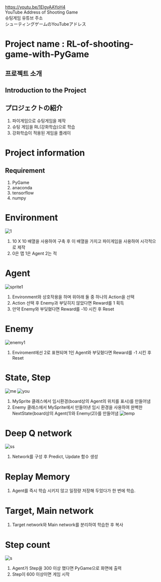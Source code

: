 https://youtu.be/1ElgyAAYoH4   
YouTube Address of Shooting Game   
슈팅게임 유튜브 주소   
シューティングゲームのYouTubeアドレス

Project name : RL-of-shooting-game-with-PyGame
=============
## 프로젝트 소개
## Introduction to the Project
## プロジェクトの紹介
1. 파이게임으로 슈팅게임을 제작
2. 슈팅 게임을 RL(강화학습)으로 학습
3. 강화학습이 적용된 게임을 플레이

Project information
=============
## Requirement
1. PyGame
2. anaconda
3. tensorflow
4. numpy

Environment
=============
![1](https://user-images.githubusercontent.com/55978194/84865962-0b652000-b0b4-11ea-94d9-1e5f6f18d941.png)
1. 10 X 10 배열을 사용하여 구축 후 이 배열을 가지고 파이게임을 사용하여 시각적으로 제작
2. 0은 맵 1은 Agent 2는 적

Agent
=============
![sprite1](https://user-images.githubusercontent.com/55978194/84870916-dc05e180-b0ba-11ea-8329-0762be789882.png)
1. Environment와 상호작용을 하며 위아래 둘 중 하나의 Action을 선택
2. Action 선택 후 Enemy과 부딪히지 않았다면 Reward를 1 획득
3. 만약 Enemy와 부딪혔다면 Reward를 -10 시킨 후 Reset

Enemy 
=============
![enemy1](https://user-images.githubusercontent.com/55978194/84871944-26d42900-b0bc-11ea-9339-ce9ddcd60064.png)
1. Enviroment에선 2로 표현되며 1인 Agent와 부딪혔다면 Reward를 -1 시킨 후 Reset

State, Step
=============
![me](https://user-images.githubusercontent.com/55978194/84872705-3011c580-b0bd-11ea-8f35-6fe8cbefac4c.png) ![you](https://user-images.githubusercontent.com/55978194/84873052-9bf42e00-b0bd-11ea-8ce1-c7dca765a945.png)
1. MySprite 클래스에서 임시환경(board상의 Agent의 위치를 표시)를 만들어냄
2. Enemy 클래스에서 MySprite에서 만들어낸 임시 환경을 사용하여 완벽한 NextState{board상의 Agent(1)와 Enemy(2)}를 만들어냄
![temp](https://user-images.githubusercontent.com/55978194/84873200-dc53ac00-b0bd-11ea-98bf-feed537a8dcb.png)

Deep Q network
=============
![ss](https://user-images.githubusercontent.com/55978194/84881793-50e01800-b0c9-11ea-9d72-e6ba3aa60383.png)
1. Network를 구성 후 Predict, Update 함수 생성

Replay Memory
=============
1. Agent를 즉시 학습 시키지 않고 일정량 저장해 두었다가 한 번에 학습.

Target, Main network
=============
1. Target network와 Main network를 분리하여 학습한 후 복사

Step count
=============
![s](https://user-images.githubusercontent.com/55978194/84881456-d7482a00-b0c8-11ea-8d77-62337c35ff88.png)
1. Agent가 Step을 300 이상 했다면 PyGame으로 화면에 출력 
2. Step이 600 이상이면 게임 시작

